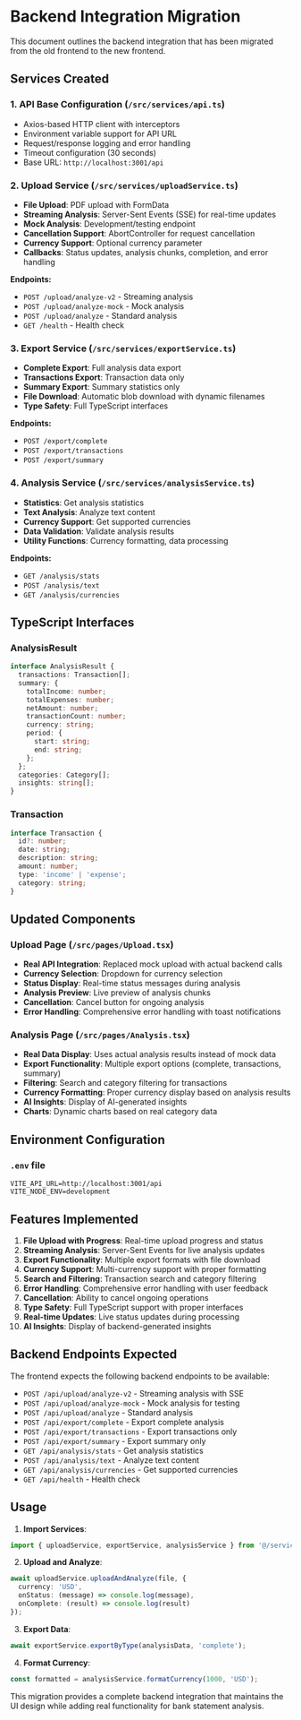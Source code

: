 # Backend Integration Migration

This document outlines the backend integration that has been migrated from the old frontend to the new frontend.

## Services Created

### 1. API Base Configuration (`/src/services/api.ts`)
- Axios-based HTTP client with interceptors
- Environment variable support for API URL
- Request/response logging and error handling
- Timeout configuration (30 seconds)
- Base URL: `http://localhost:3001/api`

### 2. Upload Service (`/src/services/uploadService.ts`)
- **File Upload**: PDF upload with FormData
- **Streaming Analysis**: Server-Sent Events (SSE) for real-time updates
- **Mock Analysis**: Development/testing endpoint
- **Cancellation Support**: AbortController for request cancellation
- **Currency Support**: Optional currency parameter
- **Callbacks**: Status updates, analysis chunks, completion, and error handling

**Endpoints:**
- `POST /upload/analyze-v2` - Streaming analysis
- `POST /upload/analyze-mock` - Mock analysis
- `POST /upload/analyze` - Standard analysis
- `GET /health` - Health check

### 3. Export Service (`/src/services/exportService.ts`)
- **Complete Export**: Full analysis data export
- **Transactions Export**: Transaction data only
- **Summary Export**: Summary statistics only
- **File Download**: Automatic blob download with dynamic filenames
- **Type Safety**: Full TypeScript interfaces

**Endpoints:**
- `POST /export/complete`
- `POST /export/transactions`
- `POST /export/summary`

### 4. Analysis Service (`/src/services/analysisService.ts`)
- **Statistics**: Get analysis statistics
- **Text Analysis**: Analyze text content
- **Currency Support**: Get supported currencies
- **Data Validation**: Validate analysis results
- **Utility Functions**: Currency formatting, data processing

**Endpoints:**
- `GET /analysis/stats`
- `POST /analysis/text`
- `GET /analysis/currencies`

## TypeScript Interfaces

### AnalysisResult
```typescript
interface AnalysisResult {
  transactions: Transaction[];
  summary: {
    totalIncome: number;
    totalExpenses: number;
    netAmount: number;
    transactionCount: number;
    currency: string;
    period: {
      start: string;
      end: string;
    };
  };
  categories: Category[];
  insights: string[];
}
```

### Transaction
```typescript
interface Transaction {
  id?: number;
  date: string;
  description: string;
  amount: number;
  type: 'income' | 'expense';
  category: string;
}
```

## Updated Components

### Upload Page (`/src/pages/Upload.tsx`)
- **Real API Integration**: Replaced mock upload with actual backend calls
- **Currency Selection**: Dropdown for currency selection
- **Status Display**: Real-time status messages during analysis
- **Analysis Preview**: Live preview of analysis chunks
- **Cancellation**: Cancel button for ongoing analysis
- **Error Handling**: Comprehensive error handling with toast notifications

### Analysis Page (`/src/pages/Analysis.tsx`)
- **Real Data Display**: Uses actual analysis results instead of mock data
- **Export Functionality**: Multiple export options (complete, transactions, summary)
- **Filtering**: Search and category filtering for transactions
- **Currency Formatting**: Proper currency display based on analysis results
- **AI Insights**: Display of AI-generated insights
- **Charts**: Dynamic charts based on real category data

## Environment Configuration

### `.env` file
```
VITE_API_URL=http://localhost:3001/api
VITE_NODE_ENV=development
```

## Features Implemented

1. **File Upload with Progress**: Real-time upload progress and status
2. **Streaming Analysis**: Server-Sent Events for live analysis updates
3. **Export Functionality**: Multiple export formats with file download
4. **Currency Support**: Multi-currency support with proper formatting
5. **Search and Filtering**: Transaction search and category filtering
6. **Error Handling**: Comprehensive error handling with user feedback
7. **Cancellation**: Ability to cancel ongoing operations
8. **Type Safety**: Full TypeScript support with proper interfaces
9. **Real-time Updates**: Live status updates during processing
10. **AI Insights**: Display of backend-generated insights

## Backend Endpoints Expected

The frontend expects the following backend endpoints to be available:

- `POST /api/upload/analyze-v2` - Streaming analysis with SSE
- `POST /api/upload/analyze-mock` - Mock analysis for testing
- `POST /api/upload/analyze` - Standard analysis
- `POST /api/export/complete` - Export complete analysis
- `POST /api/export/transactions` - Export transactions only
- `POST /api/export/summary` - Export summary only
- `GET /api/analysis/stats` - Get analysis statistics
- `POST /api/analysis/text` - Analyze text content
- `GET /api/analysis/currencies` - Get supported currencies
- `GET /api/health` - Health check

## Usage

1. **Import Services**:
```typescript
import { uploadService, exportService, analysisService } from '@/services';
```

2. **Upload and Analyze**:
```typescript
await uploadService.uploadAndAnalyze(file, {
  currency: 'USD',
  onStatus: (message) => console.log(message),
  onComplete: (result) => console.log(result)
});
```

3. **Export Data**:
```typescript
await exportService.exportByType(analysisData, 'complete');
```

4. **Format Currency**:
```typescript
const formatted = analysisService.formatCurrency(1000, 'USD');
```

This migration provides a complete backend integration that maintains the UI design while adding real functionality for bank statement analysis.